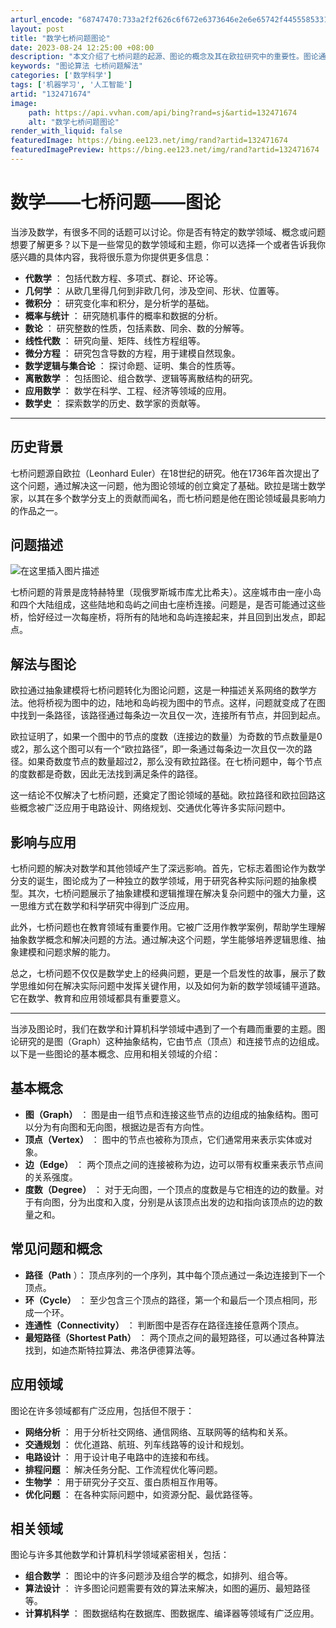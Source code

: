 ```yaml
---
arturl_encode: "68747470:733a2f2f626c6f672e6373646e2e6e65742f4455585331312f:61727469636c652f64657461696c732f313332343731363734"
layout: post
title: "数学七桥问题图论"
date: 2023-08-24 12:25:00 +08:00
description: "本文介绍了七桥问题的起源、图论的概念及其在欧拉研究中的重要性。图论通过抽象的节点和边模型，解决了庞特"
keywords: "图论算法 七桥问题解法"
categories: ['数学科学']
tags: ['机器学习', '人工智能']
artid: "132471674"
image:
    path: https://api.vvhan.com/api/bing?rand=sj&artid=132471674
    alt: "数学七桥问题图论"
render_with_liquid: false
featuredImage: https://bing.ee123.net/img/rand?artid=132471674
featuredImagePreview: https://bing.ee123.net/img/rand?artid=132471674
---
```


# 数学——七桥问题——图论

当涉及数学，有很多不同的话题可以讨论。你是否有特定的数学领域、概念或问题想要了解更多？以下是一些常见的数学领域和主题，你可以选择一个或者告诉我你感兴趣的具体内容，我将很乐意为你提供更多信息：

* **代数学**
  ： 包括代数方程、多项式、群论、环论等。
* **几何学**
  ： 从欧几里得几何到非欧几何，涉及空间、形状、位置等。
* **微积分**
  ： 研究变化率和积分，是分析学的基础。
* **概率与统计**
  ： 研究随机事件的概率和数据的分析。
* **数论**
  ： 研究整数的性质，包括素数、同余、数的分解等。
* **线性代数**
  ： 研究向量、矩阵、线性方程组等。
* **微分方程**
  ： 研究包含导数的方程，用于建模自然现象。
* **数学逻辑与集合论**
  ： 探讨命题、证明、集合的性质等。
* **离散数学**
  ： 包括图论、组合数学、逻辑等离散结构的研究。
* **应用数学**
  ： 数学在科学、工程、经济等领域的应用。
* **数学史**
  ： 探索数学的历史、数学家的贡献等。

---

## 历史背景

七桥问题源自欧拉（Leonhard Euler）在18世纪的研究。他在1736年首次提出了这个问题，通过解决这一问题，他为图论领域的创立奠定了基础。欧拉是瑞士数学家，以其在多个数学分支上的贡献而闻名，而七桥问题是他在图论领域最具影响力的作品之一。

## 问题描述

![在这里插入图片描述](https://i-blog.csdnimg.cn/blog_migrate/06261bc2ad2d5754fa99cd927c49fb7d.png)

七桥问题的背景是庞特赫特里（现俄罗斯城市库尤比希夫）。这座城市由一座小岛和四个大陆组成，这些陆地和岛屿之间由七座桥连接。问题是，是否可能通过这些桥，恰好经过一次每座桥，将所有的陆地和岛屿连接起来，并且回到出发点，即起点。

## 解法与图论

欧拉通过抽象建模将七桥问题转化为图论问题，这是一种描述关系网络的数学方法。他将桥视为图中的边，陆地和岛屿视为图中的节点。这样，问题就变成了在图中找到一条路径，该路径通过每条边一次且仅一次，连接所有节点，并回到起点。

欧拉证明了，如果一个图中的节点的度数（连接边的数量）为奇数的节点数量是0或2，那么这个图可以有一个“欧拉路径”，即一条通过每条边一次且仅一次的路径。如果奇数度节点的数量超过2，那么没有欧拉路径。在七桥问题中，每个节点的度数都是奇数，因此无法找到满足条件的路径。

这一结论不仅解决了七桥问题，还奠定了图论领域的基础。欧拉路径和欧拉回路这些概念被广泛应用于电路设计、网络规划、交通优化等许多实际问题中。

## 影响与应用

七桥问题的解决对数学和其他领域产生了深远影响。首先，它标志着图论作为数学分支的诞生，图论成为了一种独立的数学领域，用于研究各种实际问题的抽象模型。其次，七桥问题展示了抽象建模和逻辑推理在解决复杂问题中的强大力量，这一思维方式在数学和科学研究中得到广泛应用。

此外，七桥问题也在教育领域有重要作用。它被广泛用作教学案例，帮助学生理解抽象数学概念和解决问题的方法。通过解决这个问题，学生能够培养逻辑思维、抽象建模和问题求解的能力。

总之，七桥问题不仅仅是数学史上的经典问题，更是一个启发性的故事，展示了数学思维如何在解决实际问题中发挥关键作用，以及如何为新的数学领域铺平道路。它在数学、教育和应用领域都具有重要意义。

---

当涉及图论时，我们在数学和计算机科学领域中遇到了一个有趣而重要的主题。图论研究的是图（Graph）这种抽象结构，它由节点（顶点）和连接节点的边组成。以下是一些图论的基本概念、应用和相关领域的介绍：

## 基本概念

* **图（Graph）**
  ： 图是由一组节点和连接这些节点的边组成的抽象结构。图可以分为有向图和无向图，根据边是否有方向性。
* **顶点（Vertex）**
  ： 图中的节点也被称为顶点，它们通常用来表示实体或对象。
* **边（Edge）**
  ： 两个顶点之间的连接被称为边，边可以带有权重来表示节点间的关系强度。
* **度数（Degree）**
  ： 对于无向图，一个顶点的度数是与它相连的边的数量。对于有向图，分为出度和入度，分别是从该顶点出发的边和指向该顶点的边的数量之和。

## 常见问题和概念

* **路径（Path**
  ）： 顶点序列的一个序列，其中每个顶点通过一条边连接到下一个顶点。
* **环（Cycle）**
  ： 至少包含三个顶点的路径，第一个和最后一个顶点相同，形成一个环。
* **连通性（Connectivity）**
  ： 判断图中是否存在路径连接任意两个顶点。
* **最短路径（Shortest Path）**
  ： 两个顶点之间的最短路径，可以通过各种算法找到，如迪杰斯特拉算法、弗洛伊德算法等。

## 应用领域

图论在许多领域都有广泛应用，包括但不限于：

* **网络分析**
  ： 用于分析社交网络、通信网络、互联网等的结构和关系。
* **交通规划**
  ： 优化道路、航班、列车线路等的设计和规划。
* **电路设计**
  ： 用于设计电子电路中的连接和布线。
* **排程问题**
  ： 解决任务分配、工作流程优化等问题。
* **生物学**
  ： 用于研究分子交互、蛋白质相互作用等。
* **优化问题**
  ： 在各种实际问题中，如资源分配、最优路径等。

## 相关领域

图论与许多其他数学和计算机科学领域紧密相关，包括：

* **组合数学**
  ： 图论中的许多问题涉及组合学的概念，如排列、组合等。
* **算法设计**
  ： 许多图论问题需要有效的算法来解决，如图的遍历、最短路径等。
* **计算机科学**
  ： 图数据结构在数据库、图数据库、编译器等领域有广泛应用。